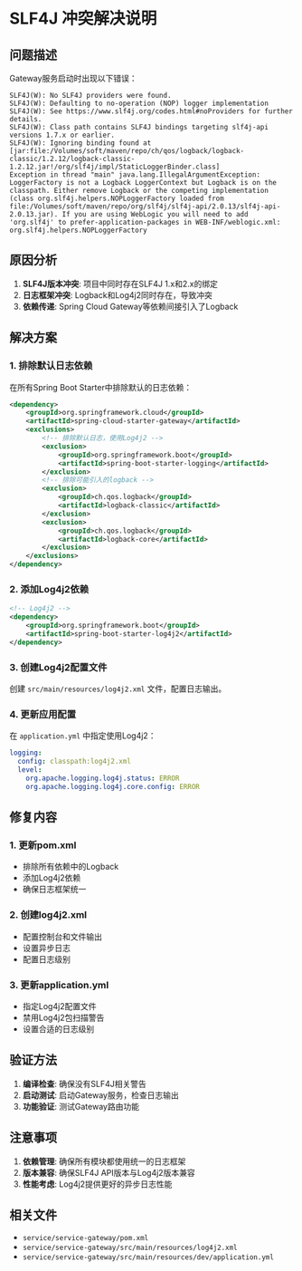 # SLF4J 冲突解决说明

## 问题描述

Gateway服务启动时出现以下错误：

```
SLF4J(W): No SLF4J providers were found.
SLF4J(W): Defaulting to no-operation (NOP) logger implementation
SLF4J(W): See https://www.slf4j.org/codes.html#noProviders for further details.
SLF4J(W): Class path contains SLF4J bindings targeting slf4j-api versions 1.7.x or earlier.
SLF4J(W): Ignoring binding found at [jar:file:/Volumes/soft/maven/repo/ch/qos/logback/logback-classic/1.2.12/logback-classic-1.2.12.jar!/org/slf4j/impl/StaticLoggerBinder.class]
Exception in thread "main" java.lang.IllegalArgumentException: LoggerFactory is not a Logback LoggerContext but Logback is on the classpath. Either remove Logback or the competing implementation (class org.slf4j.helpers.NOPLoggerFactory loaded from file:/Volumes/soft/maven/repo/org/slf4j/slf4j-api/2.0.13/slf4j-api-2.0.13.jar). If you are using WebLogic you will need to add 'org.slf4j' to prefer-application-packages in WEB-INF/weblogic.xml: org.slf4j.helpers.NOPLoggerFactory
```

## 原因分析

1. **SLF4J版本冲突**: 项目中同时存在SLF4J 1.x和2.x的绑定
2. **日志框架冲突**: Logback和Log4j2同时存在，导致冲突
3. **依赖传递**: Spring Cloud Gateway等依赖间接引入了Logback

## 解决方案

### 1. 排除默认日志依赖

在所有Spring Boot Starter中排除默认的日志依赖：

```xml
<dependency>
    <groupId>org.springframework.cloud</groupId>
    <artifactId>spring-cloud-starter-gateway</artifactId>
    <exclusions>
        <!-- 排除默认日志，使用Log4j2 -->
        <exclusion>
            <groupId>org.springframework.boot</groupId>
            <artifactId>spring-boot-starter-logging</artifactId>
        </exclusion>
        <!-- 排除可能引入的logback -->
        <exclusion>
            <groupId>ch.qos.logback</groupId>
            <artifactId>logback-classic</artifactId>
        </exclusion>
        <exclusion>
            <groupId>ch.qos.logback</groupId>
            <artifactId>logback-core</artifactId>
        </exclusion>
    </exclusions>
</dependency>
```

### 2. 添加Log4j2依赖

```xml
<!-- Log4j2 -->
<dependency>
    <groupId>org.springframework.boot</groupId>
    <artifactId>spring-boot-starter-log4j2</artifactId>
</dependency>
```

### 3. 创建Log4j2配置文件

创建 `src/main/resources/log4j2.xml` 文件，配置日志输出。

### 4. 更新应用配置

在 `application.yml` 中指定使用Log4j2：

```yaml
logging:
  config: classpath:log4j2.xml
  level:
    org.apache.logging.log4j.status: ERROR
    org.apache.logging.log4j.core.config: ERROR
```

## 修复内容

### 1. 更新pom.xml

- 排除所有依赖中的Logback
- 添加Log4j2依赖
- 确保日志框架统一

### 2. 创建log4j2.xml

- 配置控制台和文件输出
- 设置异步日志
- 配置日志级别

### 3. 更新application.yml

- 指定Log4j2配置文件
- 禁用Log4j2包扫描警告
- 设置合适的日志级别

## 验证方法

1. **编译检查**: 确保没有SLF4J相关警告
2. **启动测试**: 启动Gateway服务，检查日志输出
3. **功能验证**: 测试Gateway路由功能

## 注意事项

1. **依赖管理**: 确保所有模块都使用统一的日志框架
2. **版本兼容**: 确保SLF4J API版本与Log4j2版本兼容
3. **性能考虑**: Log4j2提供更好的异步日志性能

## 相关文件

- `service/service-gateway/pom.xml`
- `service/service-gateway/src/main/resources/log4j2.xml`
- `service/service-gateway/src/main/resources/dev/application.yml` 